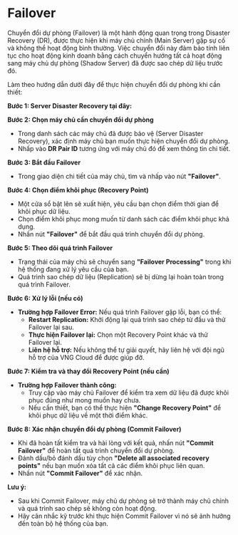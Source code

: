 # Failover

Chuyển đổi dự phòng (Failover) là một hành động quan trọng trong Disaster Recovery (DR), được thực hiện khi máy chủ chính (Main Server) gặp sự cố và không thể hoạt động bình thường. Việc chuyển đổi này đảm bảo tính liên tục cho hoạt động kinh doanh bằng cách chuyển hướng tất cả hoạt động sang máy chủ dự phòng (Shadow Server) đã được sao chép dữ liệu trước đó.

Làm theo hướng dẫn dưới đây để thực hiện chuyển đổi dự phòng khi cần thiết:

**Bước 1: Server Disaster Recovery tại đây:** 

**Bước 2: Chọn máy chủ cần chuyển đổi dự phòng**

* Trong danh sách các máy chủ đã được bảo vệ (Server Disaster Recovery), xác định máy chủ bạn muốn thực hiện chuyển đổi dự phòng.
* Nhấp vào **DR Pair ID** tương ứng với máy chủ đó để xem thông tin chi tiết.

**Bước 3: Bắt đầu Failover**

* Trong giao diện chi tiết của máy chủ, tìm và nhấp vào nút **"Failover"**.

**Bước 4: Chọn điểm khôi phục (Recovery Point)**

* Một cửa sổ bật lên sẽ xuất hiện, yêu cầu bạn chọn điểm thời gian để khôi phục dữ liệu.
* Chọn điểm khôi phục mong muốn từ danh sách các điểm khôi phục khả dụng.
* Nhấn nút **"Failover"** để bắt đầu quá trình chuyển đổi dự phòng.

**Bước 5: Theo dõi quá trình Failover**

* Trạng thái của máy chủ sẽ chuyển sang **"Failover Processing"** trong khi hệ thống đang xử lý yêu cầu của bạn.
* Quá trình sao chép dữ liệu (Replication) sẽ bị dừng lại hoàn toàn trong quá trình Failover.

**Bước 6: Xử lý lỗi (nếu có)**

* **Trường hợp Failover Error:** Nếu quá trình Failover gặp lỗi, bạn có thể:
  * **Restart Replication:** Khởi động lại quá trình sao chép từ đầu và thử Failover lại sau.
  * **Thực hiện Failover lại:** Chọn một Recovery Point khác và thử Failover lại.
  * **Liên hệ hỗ trợ:** Nếu không thể tự giải quyết, hãy liên hệ với đội ngũ hỗ trợ của VNG Cloud để được giúp đỡ.

**Bước 7: Kiểm tra và thay đổi Recovery Point (nếu cần)**

* **Trường hợp Failover thành công:**
  * Truy cập vào máy chủ Failover để kiểm tra xem dữ liệu đã được khôi phục đúng như mong muốn hay chưa.
  * Nếu cần thiết, bạn có thể thực hiện **"Change Recovery Point"** để khôi phục dữ liệu về một thời điểm khác.

**Bước 8: Xác nhận chuyển đổi dự phòng (Commit Failover)**

* Khi đã hoàn tất kiểm tra và hài lòng với kết quả, nhấn nút **"Commit Failover"** để hoàn tất quá trình chuyển đổi dự phòng.
* Đánh dấu/bỏ đánh dấu tùy chọn **"Delete all associated recovery points"** nếu bạn muốn xóa tất cả các điểm khôi phục liên quan.
* Nhấn nút **"Commit Failover"** để xác nhận.

**Lưu ý:**

* Sau khi Commit Failover, máy chủ dự phòng sẽ trở thành máy chủ chính và quá trình sao chép sẽ không còn hoạt động.
* Hãy cân nhắc kỹ trước khi thực hiện Commit Failover vì nó sẽ ảnh hưởng đến toàn bộ hệ thống của bạn.
